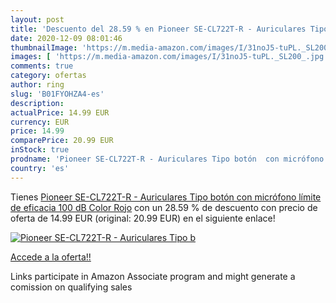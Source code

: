 ```yaml
---
layout: post
title: 'Descuento del 28.59 % en Pioneer SE-CL722T-R - Auriculares Tipo b'
date: 2020-12-09 08:01:46
thumbnailImage: 'https://m.media-amazon.com/images/I/31noJ5-tuPL._SL200_.jpg'
images: [ 'https://m.media-amazon.com/images/I/31noJ5-tuPL._SL200_.jpg' ]
comments: true
category: ofertas
author: ring
slug: 'B01FYOHZA4-es'
description:
actualPrice: 14.99 EUR
currency: EUR
price: 14.99
comparePrice: 20.99 EUR
inStock: true
prodname: 'Pioneer SE-CL722T-R - Auriculares Tipo botón  con micrófono  límite de eficacia 100 dB   Color Rojo'
country: 'es'
---
```


Tienes [Pioneer SE-CL722T-R - Auriculares Tipo botón  con micrófono  límite de eficacia 100 dB   Color Rojo](https://www.amazon.es/dp/B01FYOHZA4/?tag=tolees-21) con un 28.59 % de descuento con precio de oferta de 14.99 EUR (original: 20.99 EUR) en el siguiente enlace!

[![Pioneer SE-CL722T-R - Auriculares Tipo b](https://m.media-amazon.com/images/I/31noJ5-tuPL._SL200_.jpg)](https://www.amazon.es/dp/B01FYOHZA4/?tag=tolees-21)

[Accede a la oferta!!](https://www.amazon.es/dp/B01FYOHZA4/?tag=tolees-21)

Links participate in Amazon Associate program and might generate a comission on qualifying sales


